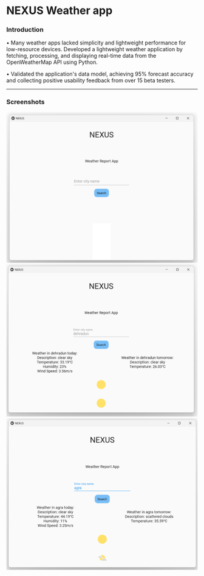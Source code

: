 # NEXUS Weather app
### **Introduction**
•	Many weather apps lacked simplicity and lightweight performance for low-resource devices. Developed a lightweight weather application by fetching, processing, and displaying real-time data from the OpenWeatherMap API using Python.

•	Validated the application's data model, achieving 95% forecast accuracy and collecting positive usability feedback from over 15 beta testers.

---
### **Screenshots**
<img src="screenshots/image2.png" width="600"/>
<img src="screenshots/image3.png" width="600"/>
<img src="screenshots/image4.png" width="600"/>
